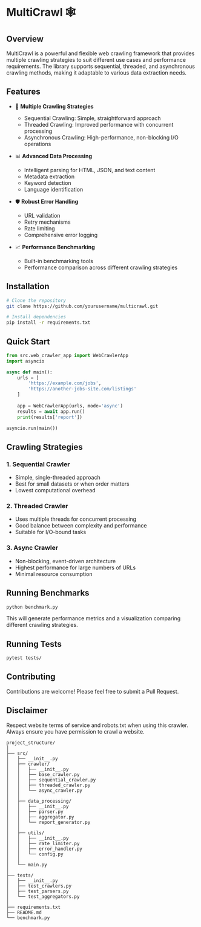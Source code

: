 
# MultiCrawl 🕸️

## Overview

MultiCrawl is a powerful and flexible web crawling framework that provides multiple crawling strategies to suit different use cases and performance requirements. The library supports sequential, threaded, and asynchronous crawling methods, making it adaptable to various data extraction needs.

## Features

- 🚀 **Multiple Crawling Strategies**
  - Sequential Crawling: Simple, straightforward approach
  - Threaded Crawling: Improved performance with concurrent processing
  - Asynchronous Crawling: High-performance, non-blocking I/O operations

- 📊 **Advanced Data Processing**
  - Intelligent parsing for HTML, JSON, and text content
  - Metadata extraction
  - Keyword detection
  - Language identification

- 🛡️ **Robust Error Handling**
  - URL validation
  - Retry mechanisms
  - Rate limiting
  - Comprehensive error logging

- 📈 **Performance Benchmarking**
  - Built-in benchmarking tools
  - Performance comparison across different crawling strategies

## Installation

```bash
# Clone the repository
git clone https://github.com/yourusername/multicrawl.git

# Install dependencies
pip install -r requirements.txt
```

## Quick Start

```python
from src.web_crawler_app import WebCrawlerApp
import asyncio

async def main():
    urls = [
        'https://example.com/jobs',
        'https://another-jobs-site.com/listings'
    ]
    
    app = WebCrawlerApp(urls, mode='async')
    results = await app.run()
    print(results['report'])

asyncio.run(main())
```

## Crawling Strategies

### 1. Sequential Crawler
- Simple, single-threaded approach
- Best for small datasets or when order matters
- Lowest computational overhead

### 2. Threaded Crawler
- Uses multiple threads for concurrent processing
- Good balance between complexity and performance
- Suitable for I/O-bound tasks

### 3. Async Crawler
- Non-blocking, event-driven architecture
- Highest performance for large numbers of URLs
- Minimal resource consumption

## Running Benchmarks

```bash
python benchmark.py
```

This will generate performance metrics and a visualization comparing different crawling strategies.

## Running Tests

```bash
pytest tests/
```

## Contributing

Contributions are welcome! Please feel free to submit a Pull Request.


## Disclaimer

Respect website terms of service and robots.txt when using this crawler. Always ensure you have permission to crawl a website.
```
project_structure/
│
├── src/
│   ├── __init__.py
│   ├── crawler/
│   │   ├── __init__.py
│   │   ├── base_crawler.py
│   │   ├── sequential_crawler.py
│   │   ├── threaded_crawler.py
│   │   └── async_crawler.py
│   │
│   ├── data_processing/
│   │   ├── __init__.py
│   │   ├── parser.py
│   │   ├── aggregator.py
│   │   └── report_generator.py
│   │
│   ├── utils/
│   │   ├── __init__.py
│   │   ├── rate_limiter.py
│   │   ├── error_handler.py
│   │   └── config.py
│   │
│   └── main.py
│
├── tests/
│   ├── __init__.py
│   ├── test_crawlers.py
│   ├── test_parsers.py
│   └── test_aggregators.py
│
├── requirements.txt
├── README.md
└── benchmark.py
```